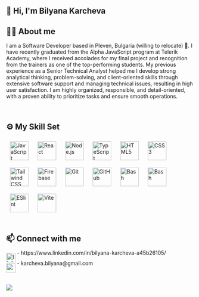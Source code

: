 ## 👋 Hi, I'm Bilyana Karcheva
  
  ## 👩‍💻 About me
I am a Software Developer based in Pleven, Bulgaria (willing to relocate) 🚀. I have recently graduated from the Alpha JavaScript program at Telerik Academy, where I received accolades for my final project and recognition from the trainers as one of the top-performing students. My previous experience as a Senior Technical Analyst helped me I develop strong analytical thinking, problem-solving, and client-oriented skills through extensive software support and managing technical issues, resulting in high user satisfaction. I am highly organized, responsible, and detail-oriented, with a proven ability to prioritize tasks and ensure smooth operations.
  

<br/>  


## ⚙️ My Skill Set  

<div align="left">  
<a href="https://www.javascript.com/" target="_blank"><img style="margin: 10px" src="https://profilinator.rishav.dev/skills-assets/javascript-original.svg" alt="JavaScript" height="50" /></a>  
<a href="https://reactjs.org/" target="_blank"><img style="margin: 10px" src="https://profilinator.rishav.dev/skills-assets/react-original-wordmark.svg" alt="React" height="50" /></a>  
<a href="https://nodejs.org/" target="_blank"><img style="margin: 10px" src="https://cdn.jsdelivr.net/gh/devicons/devicon/icons/nodejs/nodejs-original.svg" alt="Node.js" height="50" /></a>  
<a href="https://www.typescriptlang.org/" target="_blank"><img style="margin: 10px" src="https://profilinator.rishav.dev/skills-assets/typescript-original.svg" alt="TypeScript" height="50" /></a>  
<a href="https://en.wikipedia.org/wiki/HTML5" target="_blank"><img style="margin: 10px" src="https://profilinator.rishav.dev/skills-assets/html5-original-wordmark.svg" alt="HTML5" height="50" /></a>  
<a href="https://www.w3schools.com/css/" target="_blank"><img style="margin: 10px" src="https://profilinator.rishav.dev/skills-assets/css3-original-wordmark.svg" alt="CSS3" height="50" /></a>  
<a href="https://www.tailwindcss.com/" target="_blank"><img style="margin: 10px" src="https://profilinator.rishav.dev/skills-assets/tailwindcss.svg" alt="Tailwind CSS" height="50" /></a> 
<a href="https://firebase.google.com/" target="_blank"><img style="margin: 10px" src="https://profilinator.rishav.dev/skills-assets/firebase.png" alt="Firebase" height="50" /></a>  
<a href="https://git-scm.com/" target="_blank"><img style="margin: 10px" src="https://profilinator.rishav.dev/skills-assets/git-scm-icon.svg" alt="Git" height="50" /></a>  
<a href="https://github.com/" target="_blank"><img style="margin: 10px" src="https://cdn.jsdelivr.net/gh/devicons/devicon/icons/github/github-original.svg" alt="GitHub" height="50" /></a>  
<a href="https://jestjs.io/" target="_blank"><img style="margin: 10px" src="https://cdn.jsdelivr.net/gh/devicons/devicon/icons/jest/jest-plain.svg" alt="Bash" height="50" /></a>  
<a href="https://www.gnu.org/software/bash/" target="_blank"><img style="margin: 10px" src="https://profilinator.rishav.dev/skills-assets/gnu_bash-icon.svg" alt="Bash" height="50" /></a>  
<a href="https://eslint.org/" target="_blank"><img style="margin: 10px" src="https://cdn.jsdelivr.net/gh/devicons/devicon/icons/eslint/eslint-original.svg" alt="ESlint" height="50" /></a>  
<a href="https://vitejs.dev/" target="_blank"><img style="margin: 10px" src="https://upload.wikimedia.org/wikipedia/commons/f/f1/Vitejs-logo.svg" alt="Vite" height="50" /></a>  
</div>

<br/>  


## 📫 Connect with me  
<div align="left">
<img src="https://img.shields.io/static/v1?message=LinkedIn&logo=linkedin&label=&color=0077B5&logoColor=white&labelColor=&style=for-the-badge" height="25" alt="linkedin logo"  />
<a style="position: relative; top: -20px;">- https://www.linkedin.com/in/bilyana-karcheva-a45b26105/</a>
</br> 
<img src="https://img.shields.io/static/v1?message=Gmail&logo=gmail&label=&color=D14836&logoColor=white&labelColor=&style=for-the-badge" height="25" alt="gmail logo" /> <a style="position: relative; top: -20px;">- karcheva.bilyana@gmail.com</a>
</div>  
   

##
<a href="https://visitcount.itsvg.in">
  <img src="https://visitcount.itsvg.in/api?id=bilyanakarcheva&label=Views&color=11&icon=0&pretty=true" />
</a> 
